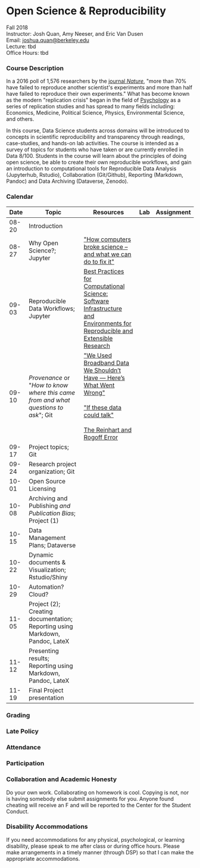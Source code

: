 
# Open Science & Reproducibility  

Fall 2018  
Instructor: Josh Quan, Amy Neeser, and Eric Van Dusen  
Email: joshua.quan@berkeley.edu  
Lecture: tbd  
Office Hours: tbd  


### Course Description

In a 2016 poll of 1,576 researchers by the [journal _Nature_](https://www.nature.com/news/1-500-scientists-lift-the-lid-on-reproducibility-1.19970), "more than 70% have failed to reproduce another scientist's experiments and more than half have failed to reproduce their own experiments."  What has become known as the modern "replication crisis" began in the field of [Psychology](http://science.sciencemag.org/content/349/6251/aac4716) as a series of replication studies and has spread to many fields including: Economics, Medicine, Political Science, Physics, Environmental Science, and others.

 In this course, Data Science students across domains will be introduced to concepts in scientific reproducibility and transparency through readings, case-studies, and hands-on lab activities. The course is intended as a survey of topics for students who have taken or are currently enrolled in Data 8/100. Students in the course will learn about the principles of doing open science, be able to create their own reproducible workflows, and gain an introduction to computational tools for Reproducible Data Analysis (Jupyterhub, Rstudio), Collaboration (Git/Github), Reporting (Markdown, Pandoc) and Data Archiving (Dataverse, Zenodo).



### Calendar

| Date       | Topic | Resources | Lab | Assignment |
|------------|-------|-----------|-----|------------|
| 08-20 | Introduction     |           |     |            |
| 08-27 | Why Open Science?; Jupyter       |  ["How computers broke science – and what we can do to fix it"](https://theconversation.com/how-computers-broke-science-and-what-we-can-do-to-fix-it-49938)         |     |            |
| 09-03 | Reproducible Data Workflows; Jupyter       |  [Best Practices for Computational Science: Software Infrastructure and Environments for Reproducible and Extensible Research](https://openresearchsoftware.metajnl.com/articles/10.5334/jors.ay/)        |     |            |
| 09-10 | _Provenance_ or "_How to know where this came from and what questions to ask_"; Git     |  ["We Used Broadband Data We Shouldn’t Have — Here’s What Went Wrong"](https://fivethirtyeight.com/features/we-used-broadband-data-we-shouldnt-have-heres-what-went-wrong/)   <br><br>   ["If these data could talk"](https://www.nature.com/articles/sdata2017114)  <br><br> [The Reinhart and Rogoff Error](https://www.newyorker.com/news/john-cassidy/the-reinhart-and-rogoff-controversy-a-summing-up)     |     |            |
| 09-17 | Project topics; Git      |           |     |            |
| 09-24 | Research project organization; Git    |           |     |            |
| 10-01 | Open Source Licensing      |           |     |            |
| 10-08 | Archiving and Publishing _and Publication Bias_; Project (1)      |           |     |            |
| 10-15 | Data Management Plans; Dataverse       |           |     |            |
| 10-22 | Dynamic documents & Visualization; Rstudio/Shiny   |           |     |            |
| 10-29 | Automation? Cloud?   |           |     |            |
| 11-05 | Project (2); Creating documentation; Reporting using Markdown, Pandoc, LateX      |           |     |            |
| 11-12 | Presenting results; Reporting using Markdown, Pandoc, LateX      |           |     |            |
| 11-19 | Final Project presentation     |           |     |            |


### Grading



### Late Policy


### Attendance


### Participation

### Collaboration and Academic Honesty

Do your own work. Collaborating on homework is cool. Copying is not, nor is having somebody else submit assignments for you. Anyone found cheating will receive an F and will be reported to the Center for the Student Conduct.

### Disability Accommodations

If you need accommodations for any physical, psychological, or learning disability, please speak to me after class or during office hours. Please make arrangements in a timely manner (through DSP) so that I can make the appropriate accommodations.

